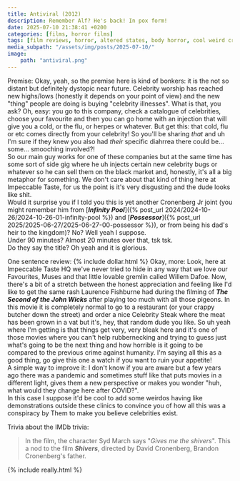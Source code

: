 ```yaml
---
title: Antiviral (2012)
description: Remember Alf? He's back! In pox form!
date: 2025-07-10 21:38:41 +0200
categories: [films, horror films]
tags: [film reviews, horror, altered states, body horror, cool weird crap, eat the rich, featuring the most obnoxious people on earth, it's a metaphor d'uh, just nepo baby things, sci-fi, what the hell was that, why would you touch that, ñam ñam qué rico, they say the title]
media_subpath: "/assets/img/posts/2025-07-10/"
image:
    path: "antiviral.png"
---
```

<span class="reviewsection">Premise:</span> Okay, yeah, so the premise here is kind of bonkers: it is the not so distant but definitely dystopic near future. Celebrity worship has reached new highs/lows (honestly it depends on your point of view) and the new "thing" people are doing is buying "celebrity illnesses". What is that, you ask? Oh, easy: you go to this company, check a catalogue of celebrities, choose your favourite and then you can go home with an injection that will give you a cold, or the flu, or herpes or whatever. But get this: that cold, flu or etc comes directly from your celebrity! So you'll be sharing *that* and uh I'm sure if they knew you also had *their* specific diahrrea there could be... some... smooching involved?!<br/>So our main guy works for one of these companies but at the same time has some sort of side gig where he uh injects certain new celebrity bugs or whatever so he can sell them on the black market and, honestly, it's all a big metaphor for something. We don't care about that kind of thing here at Impeccable Taste, for us the point is it's very disgusting and the dude looks like shit.<br/>
Would it surprise you if I told you this is yet another Cronenberg Jr joint (you might remember him from [***Infinity Pool***]({% post_url 2024/2024-10-26/2024-10-26-01-infinity-pool %}) and [***Possessor***]({% post_url 2025/2025-06-27/2025-06-27-00-possessor %}), or from being his dad's heir to the kingdom)? No? Well yeah I suppose.<br/>
<span class="reviewsection">Under 90 minutes?</span> Almost 20 minutes over that, tsk tsk.<br/>
<span class="reviewsection">Do they say the title?</span> Oh yeah and it is glorious.

<span class="reviewsection">One sentence review:</span> {% include dollar.html %}
<span class="reviewsection">Okay, more:</span> Look, here at Impeccable Taste HQ we've never tried to hide in any way that we love our Favourites, Muses and that little lovable gremlin called Willem Dafoe. Now, there's a bit of a stretch between the honest appreciation and feeling like I'd like to get the same rash Laurence Fishburne had during the filming of ***The Second of the John Wicks*** after playing too much with all those pigeons. In this movie it is completely normal to go to a restaurant (or your crappy butcher down the street) and order a nice Celebrity Steak where the meat has been grown in a vat but it's, hey, that random dude you like. So uh yeah where I'm getting is that things get very, very bleak here and it's one of those movies where you can't help rubbernecking and trying to guess just what's going to be the next thing and how horrible is it going to be compared to the previous crime against humanity. I'm saying all this as a good thing, go give this one a watch if you want to ruin your appetite!<br/>
<span class="reviewsection">A simple way to improve it:</span> I don't know if you are aware but a few years ago there was a pandemic and sometimes stuff like that puts movies in a different light, gives them a new perspective or makes you wonder "huh, what would they change here after COVID?".<br/>In this case I suppose it'd be cool to add some weirdos having like demonstrations outside these clinics to convince you of how all this was a conspiracy by Them to make you believe celebrities exist.

<span class="reviewsection">Trivia about the IMDb trivia:</span>
> In the film, the character Syd March says "*Gives me the shivers*". This a nod to the film ***Shivers***, directed by David Cronenberg, Brandon Cronenberg's father.

{% include really.html %}